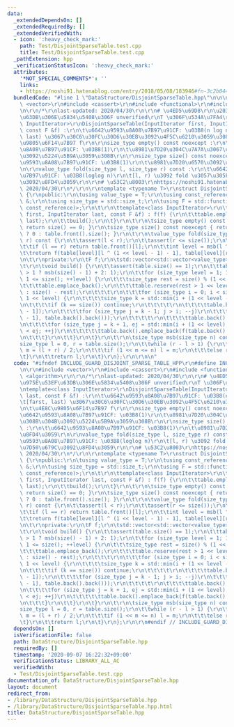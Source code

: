 ```yaml
---
data:
  _extendedDependsOn: []
  _extendedRequiredBy: []
  _extendedVerifiedWith:
  - icon: ':heavy_check_mark:'
    path: Test/DisjointSparseTable.test.cpp
    title: Test/DisjointSparseTable.test.cpp
  _pathExtension: hpp
  _verificationStatusIcon: ':heavy_check_mark:'
  attributes:
    '*NOT_SPECIAL_COMMENTS*': ''
    links:
    - https://noshi91.hatenablog.com/entry/2018/05/08/183946#fn-3c2b044b,
  bundledCode: "#line 1 \"DataStructure/DisjointSparseTable.hpp\"\n\n\n\r\n#include\
    \ <vector>\r\n#include <cassert>\r\n#include <functional>\r\n#include <algorithm>\r\
    \n\r\n/*\r\nlast-updated: 2020/04/30\r\n\r\n# \u4ED5\u69D8\r\n\u203B\u975E\u53EF\
    \u63DB\u306E\u5834\u5408\u306F unverified\r\nT \u306F\u534A\u7FA4\r\ntemplate<class\
    \ InputIterator>\r\nDisjointSparseTable(InputIterator first, InputIterator last,\
    \ const F &f) :\r\n\t\u6642\u9593\u8A08\u7B97\u91CF: \u03B8(n log n)\r\n\t[farst,\
    \ last) \u3067\u30C6\u30FC\u30D6\u30EB\u3092\u4F5C\u6210\u3059\u308B\r\n\t\u4E8C\
    \u9805\u6F14\u7B97 f\r\n\r\nsize_type empty() const noexcept :\r\n\t\u6642\u9593\
    \u8A08\u7B97\u91CF: \u03B8(1)\r\n\t\u8981\u7D20\u304C\u7A7A\u3067\u3042\u308B\u304B\
    \u3092\u5224\u5B9A\u3059\u308B\r\n\r\nsize_type size() const noexcept :\r\n\t\u6642\
    \u9593\u8A08\u7B97\u91CF: \u03B8(1)\r\n\t\u8981\u7D20\u6570\u3092\u8FD4\u3059\r\
    \n\r\nvalue_type fold(size_type l, size_type r) const :\r\n\t\u6642\u9593\u8A08\
    \u7B97\u91CF: \u03B8(loglog n)\r\n\t[l, r) \u3092 fold \u3057\u305F\u7D50\u679C\
    \u3092\u8FD4\u3059\r\n\r\n# \u53C2\u8003\r\nhttps://noshi91.hatenablog.com/entry/2018/05/08/183946#fn-3c2b044b,\
    \ 2020/04/30\r\n*/\r\n\r\ntemplate <typename T>\r\nstruct DisjointSparseTable\
    \ {\r\npublic:\r\n\tusing value_type = T;\r\n\tusing const_reference = const value_type\
    \ &;\r\n\tusing size_type = std::size_t;\r\n\tusing F = std::function<value_type(const_reference,\
    \ const_reference)>;\r\n\t\r\n\ttemplate<class InputIterator>\r\n\tDisjointSparseTable(InputIterator\
    \ first, InputIterator last, const F &f) : f(f) {\r\n\t\ttable.emplace_back(first,\
    \ last);\r\n\t\tbuild();\r\n\t}\r\n\t\r\n\tsize_type empty() const noexcept {\
    \ return size() == 0; }\r\n\tsize_type size() const noexcept { return table.empty()\
    \ ? 0 : table.front().size(); }\r\n\t\r\n\tvalue_type fold(size_type l, size_type\
    \ r) const {\r\n\t\tassert(l < r);\r\n\t\tassert(r <= size());\r\n\t\t--r;\r\n\
    \t\tif (l == r) return table.front()[l];\r\n\t\tint level = msb(l ^ r) + 1;\r\n\
    \t\treturn f(table[level][l ^ (1 << level - 1) - 1], table[level][r]);\r\n\t}\r\
    \n\t\r\nprivate:\r\n\tF f;\r\n\tstd::vector<std::vector<value_type>> table;\r\n\
    \t\r\n\tvoid build() {\r\n\t\tassert(table.size() == 1);\r\n\t\ttable.reserve(size()\
    \ > 1 ? msb(size() - 1) + 2: 1);\r\n\t\tfor (size_type level = 1; 1 << level -\
    \ 1 <= size(); ++level) {\r\n\t\t\tsize_type rest = size() % (1 << level);\r\n\
    \t\t\ttable.emplace_back();\r\n\t\t\ttable.reserve(rest > 1 << level - 1 ? size()\
    \ : size() - rest);\r\n\t\t\t\r\n\t\t\tfor (size_type i = 0; i < size(); i +=\
    \ 1 << level) {\r\n\t\t\t\tsize_type k = std::min(i + (1 << level - 1), size());\r\
    \n\t\t\t\tif (k == size()) continue;\r\n\t\t\t\t\r\n\t\t\t\ttable.back().emplace_back(table.front()[k\
    \ - 1]);\r\n\t\t\t\tfor (size_type j = k - 1; j > i; --j)\r\n\t\t\t\t\ttable.back().emplace_back(f(table.front()[j\
    \ - 1], table.back().back()));\r\n\t\t\t\t\r\n\t\t\t\ttable.back().emplace_back(table.front()[k]);\r\
    \n\t\t\t\tfor (size_type j = k + 1, ej = std::min(i + (1 << level), size()); j\
    \ < ej; ++j)\r\n\t\t\t\t\ttable.back().emplace_back(f(table.back().back(), table.front()[j]));\r\
    \n\t\t\t}\r\n\t\t}\r\n\t}\r\n\t\r\n\tsize_type msb(size_type n) const {\r\n\t\t\
    size_type l = 0, r = table.size();\r\n\t\twhile (r - l > 1) {\r\n\t\t\tsize_type\
    \ m = (l + r) / 2;\r\n\t\t\tif (1 << m <= n) l = m;\r\n\t\t\telse r = m;\r\n\t\
    \t}\r\n\t\treturn l;\r\n\t}\r\n};\r\n\r\n\n"
  code: "#ifndef INCLUDE_GUARD_DISJOINT_SPARSE_TABLE_HPP\r\n#define INCLUDE_GUARD_DISJOINT_SPARSE_TABLE_HPP\r\
    \n\r\n#include <vector>\r\n#include <cassert>\r\n#include <functional>\r\n#include\
    \ <algorithm>\r\n\r\n/*\r\nlast-updated: 2020/04/30\r\n\r\n# \u4ED5\u69D8\r\n\u203B\
    \u975E\u53EF\u63DB\u306E\u5834\u5408\u306F unverified\r\nT \u306F\u534A\u7FA4\r\
    \ntemplate<class InputIterator>\r\nDisjointSparseTable(InputIterator first, InputIterator\
    \ last, const F &f) :\r\n\t\u6642\u9593\u8A08\u7B97\u91CF: \u03B8(n log n)\r\n\
    \t[farst, last) \u3067\u30C6\u30FC\u30D6\u30EB\u3092\u4F5C\u6210\u3059\u308B\r\
    \n\t\u4E8C\u9805\u6F14\u7B97 f\r\n\r\nsize_type empty() const noexcept :\r\n\t\
    \u6642\u9593\u8A08\u7B97\u91CF: \u03B8(1)\r\n\t\u8981\u7D20\u304C\u7A7A\u3067\u3042\
    \u308B\u304B\u3092\u5224\u5B9A\u3059\u308B\r\n\r\nsize_type size() const noexcept\
    \ :\r\n\t\u6642\u9593\u8A08\u7B97\u91CF: \u03B8(1)\r\n\t\u8981\u7D20\u6570\u3092\
    \u8FD4\u3059\r\n\r\nvalue_type fold(size_type l, size_type r) const :\r\n\t\u6642\
    \u9593\u8A08\u7B97\u91CF: \u03B8(loglog n)\r\n\t[l, r) \u3092 fold \u3057\u305F\
    \u7D50\u679C\u3092\u8FD4\u3059\r\n\r\n# \u53C2\u8003\r\nhttps://noshi91.hatenablog.com/entry/2018/05/08/183946#fn-3c2b044b,\
    \ 2020/04/30\r\n*/\r\n\r\ntemplate <typename T>\r\nstruct DisjointSparseTable\
    \ {\r\npublic:\r\n\tusing value_type = T;\r\n\tusing const_reference = const value_type\
    \ &;\r\n\tusing size_type = std::size_t;\r\n\tusing F = std::function<value_type(const_reference,\
    \ const_reference)>;\r\n\t\r\n\ttemplate<class InputIterator>\r\n\tDisjointSparseTable(InputIterator\
    \ first, InputIterator last, const F &f) : f(f) {\r\n\t\ttable.emplace_back(first,\
    \ last);\r\n\t\tbuild();\r\n\t}\r\n\t\r\n\tsize_type empty() const noexcept {\
    \ return size() == 0; }\r\n\tsize_type size() const noexcept { return table.empty()\
    \ ? 0 : table.front().size(); }\r\n\t\r\n\tvalue_type fold(size_type l, size_type\
    \ r) const {\r\n\t\tassert(l < r);\r\n\t\tassert(r <= size());\r\n\t\t--r;\r\n\
    \t\tif (l == r) return table.front()[l];\r\n\t\tint level = msb(l ^ r) + 1;\r\n\
    \t\treturn f(table[level][l ^ (1 << level - 1) - 1], table[level][r]);\r\n\t}\r\
    \n\t\r\nprivate:\r\n\tF f;\r\n\tstd::vector<std::vector<value_type>> table;\r\n\
    \t\r\n\tvoid build() {\r\n\t\tassert(table.size() == 1);\r\n\t\ttable.reserve(size()\
    \ > 1 ? msb(size() - 1) + 2: 1);\r\n\t\tfor (size_type level = 1; 1 << level -\
    \ 1 <= size(); ++level) {\r\n\t\t\tsize_type rest = size() % (1 << level);\r\n\
    \t\t\ttable.emplace_back();\r\n\t\t\ttable.reserve(rest > 1 << level - 1 ? size()\
    \ : size() - rest);\r\n\t\t\t\r\n\t\t\tfor (size_type i = 0; i < size(); i +=\
    \ 1 << level) {\r\n\t\t\t\tsize_type k = std::min(i + (1 << level - 1), size());\r\
    \n\t\t\t\tif (k == size()) continue;\r\n\t\t\t\t\r\n\t\t\t\ttable.back().emplace_back(table.front()[k\
    \ - 1]);\r\n\t\t\t\tfor (size_type j = k - 1; j > i; --j)\r\n\t\t\t\t\ttable.back().emplace_back(f(table.front()[j\
    \ - 1], table.back().back()));\r\n\t\t\t\t\r\n\t\t\t\ttable.back().emplace_back(table.front()[k]);\r\
    \n\t\t\t\tfor (size_type j = k + 1, ej = std::min(i + (1 << level), size()); j\
    \ < ej; ++j)\r\n\t\t\t\t\ttable.back().emplace_back(f(table.back().back(), table.front()[j]));\r\
    \n\t\t\t}\r\n\t\t}\r\n\t}\r\n\t\r\n\tsize_type msb(size_type n) const {\r\n\t\t\
    size_type l = 0, r = table.size();\r\n\t\twhile (r - l > 1) {\r\n\t\t\tsize_type\
    \ m = (l + r) / 2;\r\n\t\t\tif (1 << m <= n) l = m;\r\n\t\t\telse r = m;\r\n\t\
    \t}\r\n\t\treturn l;\r\n\t}\r\n};\r\n\r\n#endif // INCLUDE_GUARD_DISJOINT_SPARSE_TABLE_HPP"
  dependsOn: []
  isVerificationFile: false
  path: DataStructure/DisjointSparseTable.hpp
  requiredBy: []
  timestamp: '2020-09-07 16:22:32+09:00'
  verificationStatus: LIBRARY_ALL_AC
  verifiedWith:
  - Test/DisjointSparseTable.test.cpp
documentation_of: DataStructure/DisjointSparseTable.hpp
layout: document
redirect_from:
- /library/DataStructure/DisjointSparseTable.hpp
- /library/DataStructure/DisjointSparseTable.hpp.html
title: DataStructure/DisjointSparseTable.hpp
---
```

